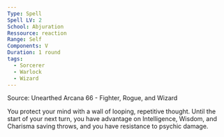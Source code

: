 ```yaml
---
Type: Spell
Spell LV: 2
School: Abjuration
Ressource: reaction
Range: Self
Components: V
Duration: 1 round
tags:
  - Sorcerer
  - Warlock
  - Wizard
---
```

Source: Unearthed Arcana 66 - Fighter, Rogue, and Wizard

You protect your mind with a wall of looping, repetitive thought. Until the start of your next turn, you have advantage on Intelligence, Wisdom, and Charisma saving throws, and you have resistance to psychic damage.